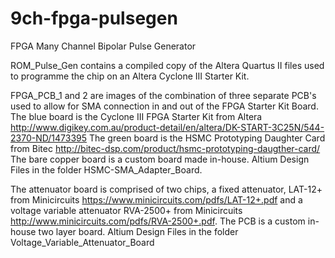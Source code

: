 # 9ch-fpga-pulsegen
FPGA Many Channel Bipolar Pulse Generator

ROM_Pulse_Gen contains a compiled copy of the Altera Quartus II files used to programme the chip on an Altera Cyclone III Starter Kit.

FPGA_PCB_1 and 2 are images of the combination of three separate PCB's used to allow for SMA connection in and out of the FPGA Starter Kit Board.
The blue board is the Cyclone III FPGA Starter Kit from Altera
http://www.digikey.com.au/product-detail/en/altera/DK-START-3C25N/544-2370-ND/1473395
The green board is the HSMC Prototyping Daughter Card from Bitec
http://bitec-dsp.com/product/hsmc-prototyping-daugther-card/
The bare copper board is a custom board made in-house. Altium Design Files in the folder HSMC-SMA_Adapter_Board.

The attenuator board is comprised of two chips, a fixed attenuator, LAT-12+ from Minicircuits https://www.minicircuits.com/pdfs/LAT-12+.pdf and a voltage variable attenuator RVA-2500+ from Minicircuits http://www.minicircuits.com/pdfs/RVA-2500+.pdf. The PCB is a custom in-house two layer board. Altium Design Files in the folder Voltage_Variable_Attenuator_Board
